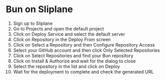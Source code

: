 # Bun on Sliplane

1. Sign up to Sliplane
2. Go to Projects and open the default project
3. Click on Deploy Service and select the default server
4. Click on Repository in the Deploy From screen
5. Click on Select a Repository and then Configure Repository Access
6. Select your GitHub account and then click Only Selected Repositories
7. Click on Select Repositories and find your Bun repository
8. Click on Install & Authorize and wait for the dialog to close
9. Select the repository in the list and click on Deploy
10. Wait for the deployment to complete and check the generated URL

